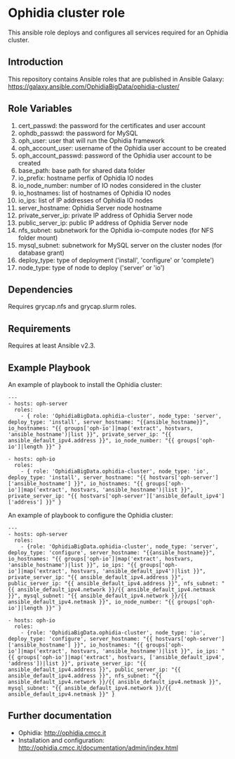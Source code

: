 Ophidia cluster role
====================

This ansible role deploys and configures all services required for an Ophidia cluster. 

Introduction
------------

This repository contains Ansible roles that are published in
Ansible Galaxy: https://galaxy.ansible.com/OphidiaBigData/ophidia-cluster/

Role Variables
--------------

1. cert_passwd: the password for the certificates and user account
2. ophdb_passwd: the password for MySQL
3. oph_user: user that will run the Ophidia framework
4. oph_account_user: username of the Ophidia user account to be created
5. oph_account_passwd: password of the Ophidia user account to be created
6. base_path: base path for shared data folder
7. io_prefix: hostname perfix of Ophidia IO nodes
8. io_node_number: number of IO nodes considered in the cluster
9. io_hostnames: list of hostnames of Ophidia IO nodes
10. io_ips: list of IP addresses of Ophidia IO nodes
11. server_hostname: Ophidia Server node hostname
12. private_server_ip: private IP address of Ophidia Server node
13. public_server_ip: public IP address of Ophidia Server node
14. nfs_subnet: subnetwork for the Ophidia io-compute nodes (for NFS folder mount)
15. mysql_subnet: subnetwork for MySQL server on the cluster nodes (for database grant)
16. deploy_type: type of deployment ('install', 'configure' or 'complete')
17. node_type: type of node to deploy ('server' or 'io')

Dependencies
------------

Requires grycap.nfs and grycap.slurm roles.

Requirements
------------

Requires at least Ansible v2.3.

Example Playbook
----------------

An example of playbook to install the Ophidia cluster:

```
---
- hosts: oph-server
  roles:
    - { role: 'OphidiaBigData.ophidia-cluster', node_type: 'server', deploy_type: 'install', server_hostname: "{{ansible_hostname}}", io_hostnames: "{{ groups['oph-io']|map('extract', hostvars, 'ansible_hostname')|list }}", private_server_ip: "{{ ansible_default_ipv4.address }}", io_node_number: "{{ groups['oph-io']|length }}" }

- hosts: oph-io
  roles:
    - { role: 'OphidiaBigData.ophidia-cluster', node_type: 'io', deploy_type: 'install', server_hostname: "{{ hostvars['oph-server']['ansible_hostname'] }}", io_hostnames: "{{ groups['oph-io']|map('extract', hostvars, 'ansible_hostname')|list }}", private_server_ip: "{{ hostvars['oph-server']['ansible_default_ipv4']['address'] }}" }

```

An example of playbook to configure the Ophidia cluster:

```
---
- hosts: oph-server
  roles:
    - {role: 'OphidiaBigData.ophidia-cluster', node_type: 'server', deploy_type: 'configure', server_hostname: "{{ansible_hostname}}", io_hostnames: "{{ groups['oph-io']|map('extract', hostvars, 'ansible_hostname')|list }}", io_ips: "{{ groups['oph-io']|map('extract', hostvars, 'ansible_default_ipv4')|list }}", private_server_ip: "{{ ansible_default_ipv4.address }}", public_server_ip: "{{ ansible_default_ipv4.address }}", nfs_subnet: "{{ ansible_default_ipv4.network }}/{{ ansible_default_ipv4.netmask }}", mysql_subnet: "{{ ansible_default_ipv4.network }}/{{ ansible_default_ipv4.netmask }}", io_node_number: "{{ groups['oph-io']|length }}" }

- hosts: oph-io
  roles:
    - {role: 'OphidiaBigData.ophidia-cluster', node_type: 'io', deploy_type: 'configure', server_hostname: "{{ hostvars['oph-server']['ansible_hostname'] }}", io_hostnames: "{{ groups['oph-io']|map('extract', hostvars, 'ansible_hostname')|list }}", io_ips: "{{ groups['oph-io']|map('extract', hostvars, ['ansible_default_ipv4', 'address'])|list }}", private_server_ip: "{{ ansible_default_ipv4.address }}", public_server_ip: "{{ ansible_default_ipv4.address }}", nfs_subnet: "{{ ansible_default_ipv4.network }}/{{ ansible_default_ipv4.netmask }}", mysql_subnet: "{{ ansible_default_ipv4.network }}/{{ ansible_default_ipv4.netmask }}" }

```

Further documentation
---------------------

* Ophidia: http://ophidia.cmcc.it
* Installation and configuration: http://ophidia.cmcc.it/documentation/admin/index.html


